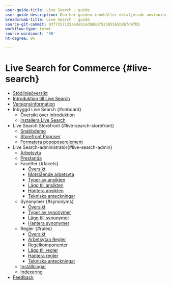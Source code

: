 ```yaml
---
user-guide-title: Live Search - guide
user-guide-description: Den här guiden innehåller detaljerade anvisningar om hur du använder Live Search från Adobe Commerce.
breadcrumb-title: Live Search - guide
source-git-commit: 93f7157135ae3eb1adb880752585565b8bfd9fbb
workflow-type: tm+mt
source-wordcount: '90'
ht-degree: 0%

---
```


# Live Search for Commerce {#live-search}

- [Stödlinjeöversikt](guide-overview.md)
- [Introduktion till Live Search](overview.md)
- [Versionsinformation](release-notes.md)
- Inbyggd Live Search {#onboard}
   - [Översikt över introduktion](onboarding-overview.md)
   - [Installera Live Search](install.md)
- Live Search Storefront {#live-search-storefront}
   - [Snabbdemo](quick-tour.md)
   - [Storefront Poposer](storefront-popover.md)
   - [Formatera popoposerelement](storefront-popover-styling.md)
- Live Search-administratör{#live-search-admin}
   - [Arbetsyta](workspace.md)
   - [Prestanda](performance.md)
   - Fasetter {#facets}
      - [Översikt](facets.md)
      - [Motstående arbetsyta](faceting-workspace.md)
      - [Typer av ansikten](facets-type.md)
      - [Lägg till ansikten](facets-add.md)
      - [Hantera ansikten](facets-manage.md)
      - [Tekniska anteckningar](facet-technical-notes.md)
   - Synonymer {#synonyms}
      - [Översikt](synonyms.md)
      - [Typer av synonymer](synonyms-type.md)
      - [Lägg till synonymer](synonyms-add.md)
      - [Hantera synonymer](synonyms-manage.md)
   - Regler {#rules}
      - [Översikt](rules.md)
      - [Arbetsytan Regler](rules-workspace.md)
      - [Regelkomponenter](rule-components.md)
      - [Lägg till regler](rules-add.md)
      - [Hantera regler](rules-manage.md)
      - [Tekniska anteckningar](rule-technical-notes.md)
   - [Inställningar](settings.md)
   - [Indexering](indexing.md)
- [Feedback](feedback.md)